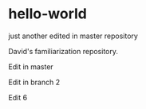 # hello-world
just another edited in master repository

David's familiarization repository.

Edit in master


Edit in branch 2

Edit 6
